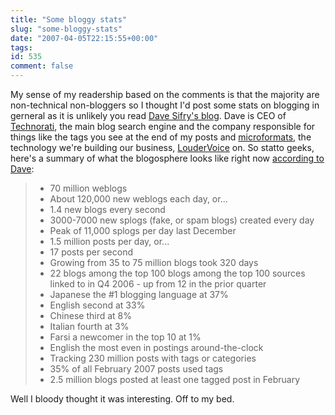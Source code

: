 ```yaml
---
title: "Some bloggy stats"
slug: "some-bloggy-stats"
date: "2007-04-05T22:15:55+00:00"
tags:
id: 535
comment: false
---
```


My sense of my readership based on the comments is that the majority are non-technical non-bloggers so I thought I'd post some stats on blogging in gerneral as it is unlikely you read [Dave Sifry's blog](http://www.sifry.com). Dave is CEO of [Technorati](http://www.technorati.com/), the main blog search engine and the company responsible for things like the tags you see at the end of my posts and [microformats](http://microformats.org), the technology we're building our business, [LouderVoice](http://www.loudervoice.com/) on. So statto geeks, here's a summary of what the blogosphere looks like right now [according to Dave](http://www.sifry.com/alerts/archives/000493.html):

> *   70 million weblogs
> *   About 120,000 new weblogs each day, or...
> *   1.4 new blogs every second
> *   3000-7000 new splogs (fake, or spam blogs) created every day
> *   Peak of 11,000 splogs per day last December
> *   1.5 million posts per day, or...
> *   17 posts per second
> *   Growing from 35 to 75 million blogs took 320 days
> *   22 blogs among the top 100 blogs among the top 100 sources linked to in Q4 2006 - up from 12 in the prior quarter
> *   Japanese the #1 blogging language at 37%
> *   English second at 33%
> *   Chinese third at 8%
> *   Italian fourth at 3%
> *   Farsi a newcomer in the top 10 at 1%
> *   English the most even in postings around-the-clock
> *   Tracking 230 million posts with tags or categories
> *   35% of all February 2007 posts used tags
> *   2.5 million blogs posted at least one tagged post in February

Well I bloody thought it was interesting. Off to my bed.
